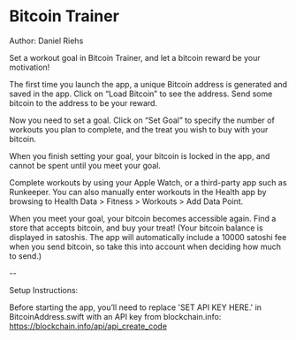 # Bitcoin Trainer

Author: Daniel Riehs

Set a workout goal in Bitcoin Trainer, and let a bitcoin reward be your motivation!

The first time you launch the app, a unique Bitcoin address is generated and saved in the app. Click on “Load Bitcoin” to see the address. Send some bitcoin to the address to be your reward.

Now you need to set a goal. Click on “Set Goal” to specify the number of workouts you plan to complete, and the treat you wish to buy with your bitcoin.

When you finish setting your goal, your bitcoin is locked in the app, and cannot be spent until you meet your goal.

Complete workouts by using your Apple Watch, or a third-party app such as Runkeeper. You can also manually enter workouts in the Health app by browsing to Health Data > Fitness > Workouts > Add Data Point.

When you meet your goal, your bitcoin becomes accessible again. Find a store that accepts bitcoin, and buy your treat! (Your bitcoin balance is displayed in satoshis. The app will automatically include a 10000 satoshi fee when you send bitcoin, so take this into account when deciding how much to send.)

--

Setup Instructions:

Before starting the app, you’ll need to replace 'SET API KEY HERE.' in BitcoinAddress.swift with an API key from blockchain.info: https://blockchain.info/api/api_create_code